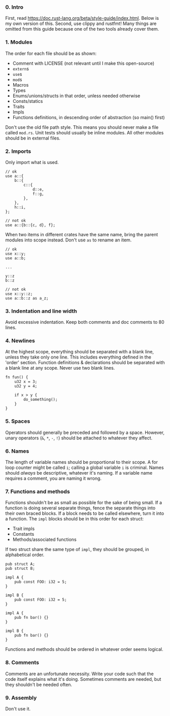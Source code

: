 ### 0. Intro

First, read <https://doc.rust-lang.org/beta/style-guide/index.html>. Below is my own version of this.
Second, use clippy and rustfmt! Many things are omitted from this guide because one of the two tools already cover them.

### 1. Modules

The order for each file should be as shown:
- Comment with LICENSE (not relevant until I make this open-source)
- `extern`s
- `use`s
- `mod`s
- Macros
- Types
- Enums/unions/structs in that order, unless needed otherwise
- Consts/statics
- Traits
- Impls
- Functions definitions, in descending order of abstraction (so main() first)

Don't use the old file path style. This means you should never make a file called `mod.rs`.
Unit tests should usually be inline modules. All other modules should be in external files.

### 2. Imports

Only import what is used.
```
// ok
use a::{
    b::{
        c::{
            d::e,
            f::g,
        },
    },
    h::i,
};
```
```
// not ok
use a::{b::{c, d}, f};
```

When two items in different crates have the same name, bring the parent modules into scope instead. Don't use `as` to rename an item.
```
// ok
use x::y;
use a::b;

...

y::z
b::z
```
```
// not ok
use x::y::z;
use a::b::z as a_z;
```

### 3. Indentation and line width

Avoid excessive indentation.
Keep both comments and doc comments to 80 lines.

### 4. Newlines

At the highest scope, everything should be separated with a blank line, unless they take only one line. This includes everything defined in the 'order' section.
Function definitions & declarations should be separated with a blank line at any scope.
Never use two blank lines.
```
fn fun() {
    u32 x = 3;
    u32 y = 4;

    if x > y {
        do_something();
    }
}
```

### 5. Spaces

Operators should generally be preceded and followed by a space.
However, unary operators (`&`, `*`, `-`, `!`) should be attached to whatever they affect.

### 6. Names

The length of variable names should be proportional to their scope. A for loop counter might be called `i`; calling a global variable `i` is criminal.
Names should *always* be descriptive, whatever it's naming. If a variable name requires a comment, you are naming it wrong.

### 7. Functions and methods

Functions shouldn't be as small as possible for the sake of being small.
If a function is doing several separate things, fence the separate things into their own braced blocks. If a block needs to be called elsewhere, turn it into a function.
The `impl` blocks should be in this order for each struct:
- Trait impls
- Constants
- Methods/associated functions

If two struct share the same type of `impl`, they should be grouped, in alphabetical order.
```
pub struct A;
pub struct B;

impl A {
    pub const FOO: i32 = 5;
}

impl B {
    pub const FOO: i32 = 5;
}

impl A {
    pub fn bar() {}
}

impl B {
    pub fn bar() {}
}
```
Functions and methods should be ordered in whatever order seems logical.

### 8. Comments

Comments are an unfortunate necessity. Write your code such that the code itself explains what it's doing. Sometimes comments are needed, but they shouldn't be needed often.

### 9. Assembly

Don't use it.

